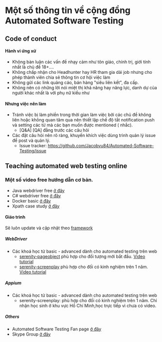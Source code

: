 # Một số thông tin về cộng đồng Automated Software Testing
## Code of conduct
#### Hành vi ứng xử 
- Không bàn luận các vấn đề nhạy cảm như tôn giáo, chính trị, giới tính nhất là chủ đề 18+....
- Không chấp nhận cho Headhunter hay HR tham gia dải job nhưng cho phép thành viên chia sẻ thông tin cơ hội việc làm
- Không gửi các link quảng cáo, bán hàng "siêu liên kết", đa cấp.
- Không nên có những lời nói miệt thị khả năng hay năng lực, danh dự của người khác nhất là với phụ nữ kiểu như

#### Nhưng việc nên làm 
- Tránh việc bị làm phiền trong thời gian làm việc bởi các chủ đề không liên hoặc không quan tâm  qua nên thiết lập chế độ tắt notification push và setting các từ mà các bạn muốn được mentioned ( nhắc). 
  * [Q&A] [QA] đằng trước các câu hỏi
- Các đặt câu hỏi nên rõ ràng, khuyến khích việc dùng trình quản lý issue để post và quản lý. 
  * Issue tracker: https://github.com/Jacobvu84/Automated-Software-Testing/issue

## Teaching automated web testing online

### Một số video free hướng dẫn cơ bản.
- Java webdriver free [ở đây](https://www.youtube.com/playlist?list=PLpTCO0Fa9GR3ir1xpFXqSVX61SaYShspy)
- C# webdriver free [ở đây](https://www.youtube.com/playlist?list=PLpTCO0Fa9GR1vOx_-YInGAPi8RZqpXFjZ)
- Docker basic [ở đây](https://www.youtube.com/playlist?list=PLpTCO0Fa9GR24nAWmrYR4qt43oDwWS-Qi)
- Xpath case study [ở đây](https://www.youtube.com/playlist?list=PLpTCO0Fa9GR3QfiFocwoj0Gvu-o16YBDa)

#### Giáo trình 
Sẽ luôn update và cập nhật theo [framework](https://github.com/serenity-bdd/serenity-core)

##### WebDriver  
- Các khoá học từ basic - advanced dành cho automated testing trên web  
	* [serenity-pageobject](https://github.com/Jacobvu84/serenity-pageobject-junit-webdriver/issues) phù hợp cho đối tượng mới bắt đầu. [Video tutorial](https://www.youtube.com/watch?v=yUXdDXBbRRI&list=PLpTCO0Fa9GR38qJ-AtT0EWJf5mDP7CXwJ&index=1)
  * [serenity-screenplay](https://github.com/Jacobvu84/serenity-screenplay-junit-webdriver/issues) phù hợp cho đối có kinh nghiệm trên 1 năm. [Video tutorial](https://www.youtube.com/playlist?list=PLpTCO0Fa9GR1Wq7BW_MpR9ttm3Fl0s2Ik)
  
##### Appium   
- Các khoá học từ basic - advanced dành cho automated testing trên web  
  * serenity-screenplay:  phù hợp cho đối có kinh nghiệm trên 1 năm. Chỉ nhận học sinh ở khu vực Hồ Chí Minh,học trực tiếp vì chưa có video.

##### Others
- Automated Software Testing Fan page [ở đây](https://www.facebook.com/selenium.vietnam)
- Skype Group [ở đây](https://join.skype.com/RhAs3UPbzxcs)
